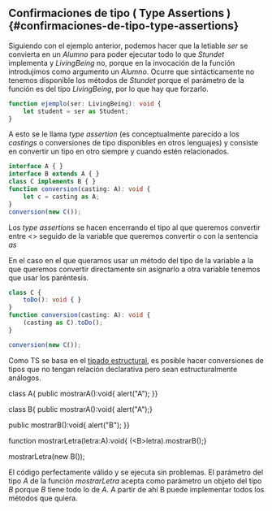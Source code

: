 ## Confirmaciones de tipo ( Type Assertions ) {#confirmaciones-de-tipo-type-assertions}

Siguiendo con el ejemplo anterior, podemos hacer que la letiable _ser_ se convierta en un _Alumno_ para poder ejecutar todo lo que *Stundet* implementa y *LivingBeing* no, porque en la invocación de la función introdujimos como argumento un _Alumno_. Ocurre que sintácticamente no tenemos disponible los métodos de *Stundet* porque el parámetro de la función es del tipo *LivingBeing*, por lo que hay que forzarlo.

```ts
function ejemplo(ser: LivingBeing): void {
    let student = ser as Student;
}
```

A esto se le llama _type assertion_ (es conceptualmente parecido a los _castings_ o conversiones de tipo disponibles en otros lenguajes) y consiste en convertir un tipo en otro siempre y cuando estén relacionados.

```ts
interface A { }
interface B extends A { }
class C implements B { }
function conversion(casting: A): void {
    let c = casting as A;
}
conversion(new C());
```

Los _type assertions_ se hacen encerrando el tipo al que queremos convertir entre &lt;&gt; seguido de la variable que queremos convertir o con la sentencia *as*

En el caso en el que queramos usar un método del tipo de la variable a la que queremos convertir directamente sin asignarlo a otra variable tenemos que usar los paréntesis.

```ts
class C {
    toDo(): void { }
}
function conversion(casting: A): void {
    (casting as C).toDo();
}

conversion(new C());
```

Como TS se basa en el [tipado estructural](../genericos/comparando_genericos.md#757309351116418-_Tipado_estructural), es posible hacer conversiones de tipos que no tengan relación declarativa pero sean estructuralmente análogos.

class A{ public mostrarA():void{  alert("A"); }}

class B{ public mostrarA():void{  alert("A");}

public mostrarB():void{  alert("B"); }}

function mostrarLetra(letra:A):void{  (&lt;B&gt;letra).mostrarB();}

mostrarLetra(new B());

El código perfectamente válido y se ejecuta sin problemas. El parámetro del tipo _A_ de la función _mostrarLetra_ acepta como parámetro un objeto del tipo _B_ porque _B_ tiene todo lo de _A_. A partir de ahí B puede implementar todos los métodos que quiera.